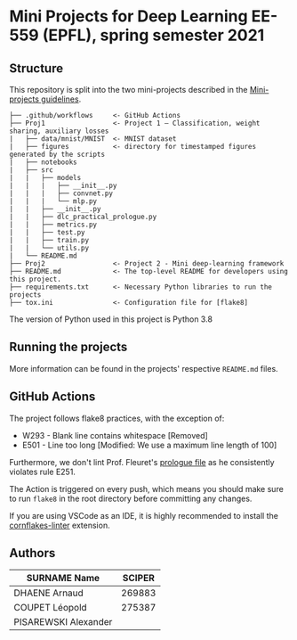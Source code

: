 # Mini Projects for Deep Learning EE-559 (EPFL), spring semester 2021

## Structure

This repository is split into the two mini-projects described in the [Mini-projects guidelines](https://fleuret.org/dlc/materials/dlc-miniprojects.pdf).

```
├── .github/workflows     <- GitHub Actions
├── Proj1                 <- Project 1 – Classification, weight sharing, auxiliary losses
|   ├── data/mnist/MNIST  <- MNIST dataset
|   ├── figures           <- directory for timestamped figures generated by the scripts
|   ├── notebooks
|   ├── src
|   |   ├── models
|   |   |   ├── __init__.py
|   |   |   ├── convnet.py
|   |   |   └── mlp.py
|   |   ├── __init__.py
|   |   ├── dlc_practical_prologue.py
|   |   ├── metrics.py
|   |   ├── test.py
|   |   ├── train.py
|   |   └── utils.py
|   └── README.md
├── Proj2                 <- Project 2 - Mini deep-learning framework
├── README.md             <- The top-level README for developers using this project.
├── requirements.txt      <- Necessary Python libraries to run the projects
├── tox.ini               <- Configuration file for [flake8]
```

The version of Python used in this project is Python 3.8

## Running the projects

More information can be found in the projects' respective `README.md` files.

## GitHub Actions

The project follows flake8 practices, with the exception of:

* W293 - Blank line contains whitespace [Removed]
* E501 - Line too long [Modified: We use a maximum line length of 100]

Furthermore, we don't lint Prof. Fleuret's [prologue file](Proj1/src/dlc_practical_prologue.py) as he consistently violates rule E251.

The Action is triggered on every push, which means you should make sure to run `flake8` in the root directory before committing any changes.

If you are using VSCode as an IDE, it is highly recommended to install the [cornflakes-linter](https://marketplace.visualstudio.com/items?itemName=kevinglasson.cornflakes-linter) extension.

## Authors

| SURNAME Name         | SCIPER |
| -------------------- | ------ |
| DHAENE Arnaud        | 269883 |
| COUPET Léopold       | 275387 |
| PISAREWSKI Alexander | |
